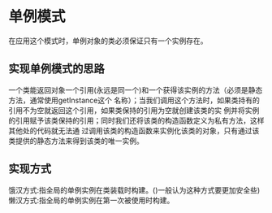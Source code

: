 # 单例模式
在应用这个模式时，单例对象的类必须保证只有一个实例存在。
## 实现单例模式的思路
一个类能返回对象一个引用(永远是同一个)和一个获得该实例的方法（必须是静态方法，通常使用getInstance这个
名称）；当我们调用这个方法时，如果类持有的引用不为空就返回这个引用，如果类保持的引用为空就创建该类的实
例并将实例的引用赋予该类保持的引用；同时我们还将该类的构造函数定义为私有方法，这样其他处的代码就无法通
过调用该类的构造函数来实例化该类的对象，只有通过该类提供的静态方法来得到该类的唯一实例。
## 实现方式
饿汉方式:指全局的单例实例在类装载时构建。()一般认为这种方式要更加安全些)
懒汉方式:指全局的单例实例在第一次被使用时构建。 

